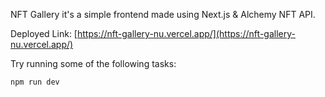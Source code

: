 NFT Gallery it's a simple frontend made using Next.js & Alchemy NFT API.

Deployed Link: [https://nft-gallery-nu.vercel.app/](https://nft-gallery-nu.vercel.app/)

Try running some of the following tasks:

```shell
npm run dev
```
